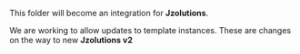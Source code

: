 This folder will become an integration for **Jzolutions**.

We are working to allow updates to template instances.
These are changes on the way to new **Jzolutions v2**